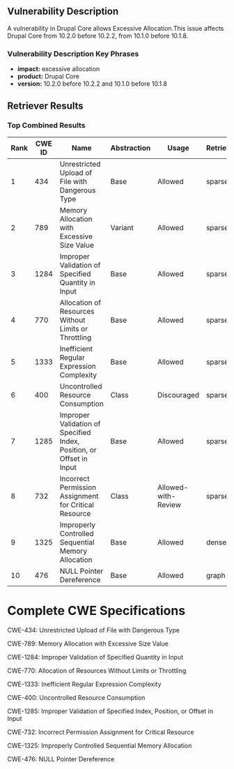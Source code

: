 ## Vulnerability Description
A vulnerability in Drupal Core allows Excessive Allocation.This issue affects Drupal Core from 10.2.0 before 10.2.2, from 10.1.0 before 10.1.8.

### Vulnerability Description Key Phrases
- **impact:** excessive allocation
- **product:** Drupal Core
- **version:** 10.2.0 before 10.2.2 and 10.1.0 before 10.1.8

## Retriever Results

### Top Combined Results

| Rank | CWE ID | Name | Abstraction | Usage  | Retrievers | Individual Scores |
|------|--------|------|-------------|-------|------------|-------------------|
| 1 | 434 | Unrestricted Upload of File with Dangerous Type | Base | Allowed | sparse | 0.052 |
| 2 | 789 | Memory Allocation with Excessive Size Value | Variant | Allowed | sparse | 0.051 |
| 3 | 1284 | Improper Validation of Specified Quantity in Input | Base | Allowed | sparse | 0.049 |
| 4 | 770 | Allocation of Resources Without Limits or Throttling | Base | Allowed | sparse | 0.046 |
| 5 | 1333 | Inefficient Regular Expression Complexity | Base | Allowed | sparse | 0.045 |
| 6 | 400 | Uncontrolled Resource Consumption | Class | Discouraged | sparse | 0.043 |
| 7 | 1285 | Improper Validation of Specified Index, Position, or Offset in Input | Base | Allowed | sparse | 0.042 |
| 8 | 732 | Incorrect Permission Assignment for Critical Resource | Class | Allowed-with-Review | sparse | 0.042 |
| 9 | 1325 | Improperly Controlled Sequential Memory Allocation | Base | Allowed | dense | 0.556 |
| 10 | 476 | NULL Pointer Dereference | Base | Allowed | graph | 0.002 |



# Complete CWE Specifications

CWE-434: Unrestricted Upload of File with Dangerous Type

CWE-789: Memory Allocation with Excessive Size Value

CWE-1284: Improper Validation of Specified Quantity in Input

CWE-770: Allocation of Resources Without Limits or Throttling

CWE-1333: Inefficient Regular Expression Complexity

CWE-400: Uncontrolled Resource Consumption

CWE-1285: Improper Validation of Specified Index, Position, or Offset in Input

CWE-732: Incorrect Permission Assignment for Critical Resource

CWE-1325: Improperly Controlled Sequential Memory Allocation

CWE-476: NULL Pointer Dereference